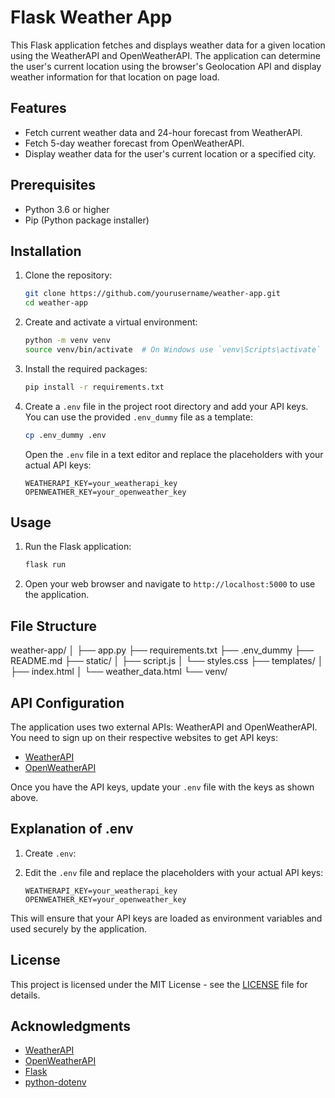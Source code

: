 # Flask Weather App

This Flask application fetches and displays weather data for a given location using the WeatherAPI and OpenWeatherAPI. The application can determine the user's current location using the browser's Geolocation API and display weather information for that location on page load.

## Features

- Fetch current weather data and 24-hour forecast from WeatherAPI.
- Fetch 5-day weather forecast from OpenWeatherAPI.
- Display weather data for the user's current location or a specified city.

## Prerequisites

- Python 3.6 or higher
- Pip (Python package installer)

## Installation

1. Clone the repository:

    ```bash
    git clone https://github.com/yourusername/weather-app.git
    cd weather-app
    ```

2. Create and activate a virtual environment:

    ```bash
    python -m venv venv
    source venv/bin/activate  # On Windows use `venv\Scripts\activate`
    ```

3. Install the required packages:

    ```bash
    pip install -r requirements.txt
    ```

4. Create a `.env` file in the project root directory and add your API keys. You can use the provided `.env_dummy` file as a template:

    ```bash
    cp .env_dummy .env
    ```

    Open the `.env` file in a text editor and replace the placeholders with your actual API keys:

    ```plaintext
    WEATHERAPI_KEY=your_weatherapi_key
    OPENWEATHER_KEY=your_openweather_key
    ```

## Usage

1. Run the Flask application:

    ```bash
    flask run
    ```

2. Open your web browser and navigate to `http://localhost:5000` to use the application.

## File Structure
weather-app/
│
├── app.py
├── requirements.txt
├── .env_dummy
├── README.md
├── static/
│ ├── script.js
│ └── styles.css
├── templates/
│ ├── index.html
│ └── weather_data.html
└── venv/


## API Configuration

The application uses two external APIs: WeatherAPI and OpenWeatherAPI. You need to sign up on their respective websites to get API keys:

- [WeatherAPI](https://www.weatherapi.com/)
- [OpenWeatherAPI](https://openweathermap.org/api)

Once you have the API keys, update your `.env` file with the keys as shown above.

## Explanation of .env

1. Create `.env`:

2. Edit the `.env` file and replace the placeholders with your actual API keys:

    ```plaintext
    WEATHERAPI_KEY=your_weatherapi_key
    OPENWEATHER_KEY=your_openweather_key
    ```

This will ensure that your API keys are loaded as environment variables and used securely by the application.

## License

This project is licensed under the MIT License - see the [LICENSE](LICENSE) file for details.

## Acknowledgments

- [WeatherAPI](https://www.weatherapi.com/)
- [OpenWeatherAPI](https://openweathermap.org/api)
- [Flask](https://flask.palletsprojects.com/)
- [python-dotenv](https://github.com/theskumar/python-dotenv)


